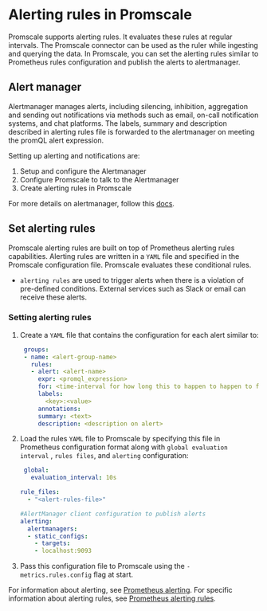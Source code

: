 # Alerting rules in Promscale
Promscale supports alerting rules. It evaluates these rules
at regular intervals. The Promscale connector can be used as the ruler while
ingesting and querying the data. In Promscale, you can set the alerting rules
similar to Prometheus rules configuration and publish the alerts to alertmanager. 

## Alert manager

Alertmanager manages alerts, including silencing, inhibition,
aggregation and sending out notifications via methods such as email, 
on-call notification systems, and chat platforms. The labels, 
summary and description described in alerting rules file is forwarded
to the alertmanager on meeting the promQL alert expression.

Setting up alerting and notifications are:

1. Setup and configure the Alertmanager
2. Configure Promscale to talk to the Alertmanager
3. Create alerting rules in Promscale

For more details on alertmanager, follow this [docs](am-docs).

<procedure>

## Set alerting rules

Promscale alerting rules are built on top of Prometheus
alerting rules capabilities. Alerting rules are written in a `YAML` file
and specified in the Promscale configuration
file. Promscale evaluates these conditional rules.
* `alerting rules` are used to trigger alerts when there is a violation of
pre-defined conditions. External services such as Slack or email can receive
these alerts. 

### Setting alerting rules
1.  Create a `YAML` file that contains the configuration for each alert
    similar to:
    ```yaml
     groups:
     - name: <alert-group-name>
       rules:
       - alert: <alert-name>
         expr: <promql_expression>
         for: <time-interval for how long this to happen to happen to fire an alert>
         labels:
           <key>:<value>
         annotations:
         summary: <text>
         description: <description on alert>
    ```
1.  Load the rules `YAML` file to Promscale by specifying this file in
    Prometheus configuration format along with `global evaluation interval` 
    , `rules files`, and `alerting` configuration:
    ```yaml
     global:
       evaluation_interval: 10s

    rule_files:
      - "<alert-rules-file>"
    
    #AlertManager client configuration to publish alerts
    alerting:
      alertmanagers:
      - static_configs:
        - targets:
        - localhost:9093
    ```
1.  Pass this configuration file to Promscale using the `-metrics.rules.config`
    flag at start.
    
</procedure>

For information about alerting, see [Prometheus alerting][prometheus-alerting].
For specific information about alerting rules, see [Prometheus alerting
rules][prometheus-alert-rules].

[am-docs]: https://prometheus.io/docs/alerting/latest/alertmanager/
[prometheus-alerting]: https://prometheus.io/docs/alerting/latest/overview/
[prometheus-alert-rules]:
    https://prometheus.io/docs/prometheus/latest/configuration/alerting_rules/
